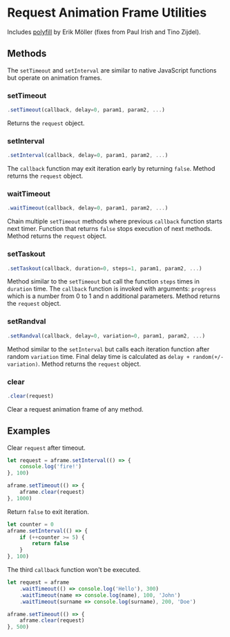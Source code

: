 # Request Animation Frame Utilities
Includes [polyfill](https://gist.github.com/paulirish/1579671) by Erik Möller (fixes from Paul Irish and Tino Zijdel).

## Methods
The `setTimeout` and `setInterval` are similar to native JavaScript functions but operate on animation frames.

### setTimeout
```javascript
.setTimeout(callback, delay=0, param1, param2, ...)
```
Returns the `request` object.

### setInterval
```javascript
.setInterval(callback, delay=0, param1, param2, ...)
```
The `callback` function may exit iteration early by returning `false`. Method returns the `request` object.

### waitTimeout
```javascript
.waitTimeout(callback, delay=0, param1, param2, ...)
```
Chain multiple `setTimeout` methods where previous `callback` function starts next timer. Function that returns `false` stops execution of next methods. Method returns the `request` object.

### setTaskout
```javascript
.setTaskout(callback, duration=0, steps=1, param1, param2, ...)
```
Method similar to the `setTimeout` but call the function `steps` times in `duration` time. The `callback` function is invoked with arguments: `progress` which is a number from 0 to 1 and n additional parameters. Method returns the `request` object.

### setRandval
```javascript
.setRandval(callback, delay=0, variation=0, param1, param2, ...)
```
Method similar to the `setInterval` but calls each iteration function after random `variation` time. Final delay time is calculated as `delay + random(+/-variation)`. Method returns the `request` object.

### clear
```javascript
.clear(request)
```
Clear a request animation frame of any method.

## Examples
Clear `request` after timeout.
```javascript
let request = aframe.setInterval(() => {
    console.log('fire!')
}, 100)

aframe.setTimeout(() => {
    aframe.clear(request)
}, 1000)
```

Return `false` to exit iteration.
```javascript
let counter = 0
aframe.setInterval(() => {
    if (++counter >= 5) {
        return false
    }
}, 100)
```

The third `callback` function won't be executed.
```javascript
let request = aframe
    .waitTimeout(() => console.log('Hello'), 300)
    .waitTimeout(name => console.log(name), 100, 'John')
    .waitTimeout(surname => console.log(surname), 200, 'Doe') 

aframe.setTimeout(() => {
    aframe.clear(request)
}, 500)
```
